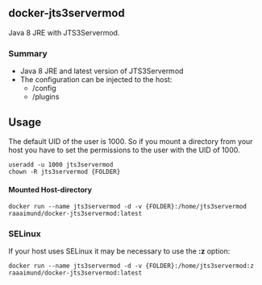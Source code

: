 ## docker-jts3servermod
Java 8 JRE with JTS3Servermod.

### Summary
* Java 8 JRE and latest version of JTS3Servermod
* The configuration can be injected to the host:
  * /config
  * /plugins
  
## Usage
The default UID of the user is 1000.
So if you mount a directory from your host you have to set the permissions to the user with the UID of 1000.
```
useradd -u 1000 jts3servermod
chown -R jts3servermod {FOLDER}
```
	
#### Mounted Host-directory
```
docker run --name jts3servermod -d -v {FOLDER}:/home/jts3servermod raaaimund/docker-jts3servermod:latest
```
                                              
### SELinux
If your host uses SELinux it may be necessary to use the **:z** option:
```
docker run --name jts3servermod -d -v {FOLDER}:/home/jts3servermod:z raaaimund/docker-jts3servermod:latest
```